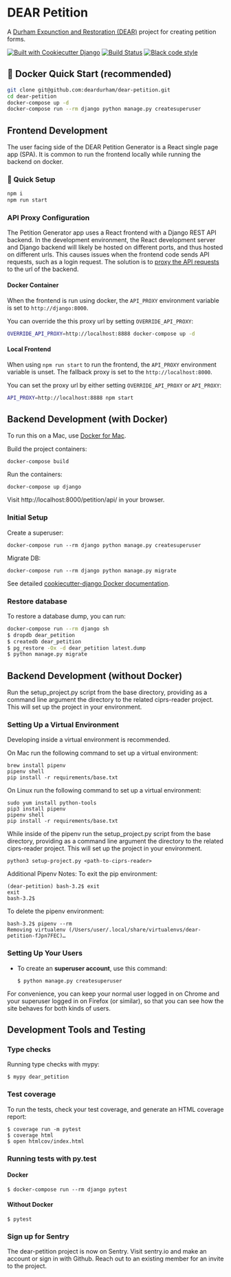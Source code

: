 # DEAR Petition

A [Durham Expunction and Restoration (DEAR)](https://www.deardurham.org)
project for creating petition forms.

[![Built with Cookiecutter Django](https://img.shields.io/badge/built%20with-Cookiecutter%20Django-ff69b4.svg)](https://github.com/pydanny/cookiecutter-django/)
[![Build Status](https://travis-ci.org/deardurham/dear-petition.svg?branch=master)](https://travis-ci.org/deardurham/dear-petition)
[![Black code style](https://img.shields.io/badge/code%20style-black-000000.svg)](https://github.com/ambv/black)

## 🚀 Docker Quick Start (recommended)

```bash
git clone git@github.com:deardurham/dear-petition.git
cd dear-petition
docker-compose up -d
docker-compose run --rm django python manage.py createsuperuser
```


## Frontend Development

The user facing side of the DEAR Petition Generator is a React single page app (SPA). It is common to run the frontend locally while running the backend on docker.


### 🚀 Quick Setup

```bash
npm i
npm run start
```


### API Proxy Configuration

The Petition Generator app uses a React frontend with a Django REST API backend. In the development environment, the React development server and Django backend will likely be hosted on different ports, and thus hosted on different urls. This causes issues when the frontend code sends API requests, such as a login request. The solution is to [proxy the API requests](https://create-react-app.dev/docs/proxying-api-requests-in-development/) to the url of the backend.

#### Docker Container

When the frontend is run using docker, the `API_PROXY` environment variable is set to `http://django:8000`.

You can override the this proxy url by setting `OVERRIDE_API_PROXY`:

```bash
OVERRIDE_API_PROXY=http://localhost:8888 docker-compose up -d
```

#### Local Frontend

When using `npm run start` to run the frontend, the `API_PROXY` environment variable is unset. The fallback proxy is set to the `http://localhost:8000`.

You can set the proxy url by either setting `OVERRIDE_API_PROXY` or `API_PROXY`:

```bash
API_PROXY=http://localhost:8888 npm start
```

## Backend Development (with Docker)

To run this on a Mac, use [Docker for
Mac](https://docs.docker.com/docker-for-mac/install/).

Build the project containers:

    docker-compose build

Run the containers:

    docker-compose up django

Visit http://localhost:8000/petition/api/ in your browser.

### Initial Setup

Create a superuser:

    docker-compose run --rm django python manage.py createsuperuser

Migrate DB:

    docker-compose run --rm django python manage.py migrate

See detailed [cookiecutter-django Docker
documentation](http://cookiecutter-django.readthedocs.io/en/latest/deployment-with-docker.html).


### Restore database

To restore a database dump, you can run:

```sh
docker-compose run --rm django sh
$ dropdb dear_petition
$ createdb dear_petition
$ pg_restore -Ox -d dear_petition latest.dump
$ python manage.py migrate
```


## Backend Development (without Docker)

Run the setup\_project.py script from the base directory, providing as a
command line argument the directory to the related ciprs-reader project.
This will set up the project in your environment.


### Setting Up a Virtual Environment

Developing inside a virtual environment is recommended.

On Mac run the following command to set up a virtual environment:
```
brew install pipenv
pipenv shell
pip install -r requirements/base.txt
```

On Linux run the following command to set up a virtual environment:
```
sudo yum install python-tools
pip3 install pipenv
pipenv shell
pip install -r requirements/base.txt
```

While inside of the pipenv run the setup\_project.py script from the base directory, providing as a
command line argument the directory to the related ciprs-reader project.
This will set up the project in your environment.
```
python3 setup-project.py <path-to-ciprs-reader>
```

Additional Pipenv Notes:
To exit the pip environment:
```
(dear-petition) bash-3.2$ exit
exit
bash-3.2$
```

To delete the pipenv environment:
```
bash-3.2$ pipenv --rm
Removing virtualenv (/Users/user/.local/share/virtualenvs/dear-petition-fJpn7FEC)…
```


### Setting Up Your Users

-   To create an **superuser account**, use this command:

        $ python manage.py createsuperuser

For convenience, you can keep your normal user logged in on Chrome and
your superuser logged in on Firefox (or similar), so that you can see
how the site behaves for both kinds of users.

## Development Tools and Testing


### Type checks

Running type checks with mypy:

    $ mypy dear_petition


### Test coverage

To run the tests, check your test coverage, and generate an HTML
coverage report:

    $ coverage run -m pytest
    $ coverage html
    $ open htmlcov/index.html

### Running tests with py.test

#### Docker

    $ docker-compose run --rm django pytest

#### Without Docker

    $ pytest


### Sign up for Sentry

The dear-petition project is now on Sentry. Visit sentry.io and make an account or sign in with Github. Reach out to an existing member for an invite to the project.
